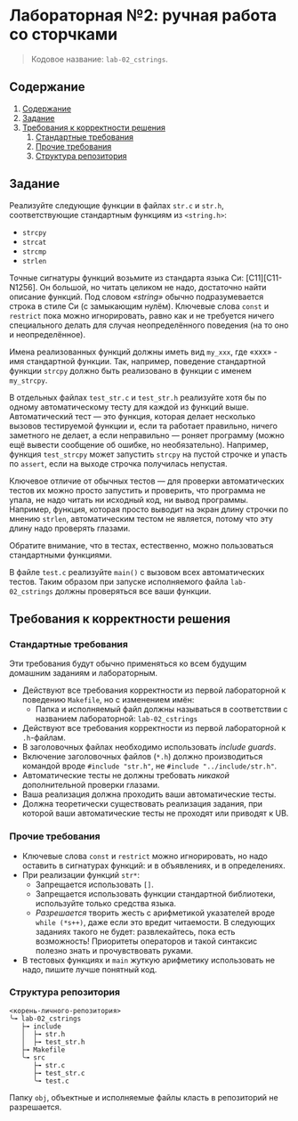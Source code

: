 # Лабораторная №2: ручная работа со сторчками

> Кодовое название: `lab-02_cstrings`.

## Содержание
1. [Содержание](#содержание)
1. [Задание](#задание)
1. [Требования к корректности решения](#требования-к-корректности-решения)
    1. [Стандартные требования](#стандартные-требования)
    1. [Прочие требования](#прочие-требования)
    1. [Структура репозитория](#структура-репозитория)

## Задание
Реализуйте следующие функции в файлах `str.c` и `str.h`, соответствующие стандартным функциям из 
`<string.h>`:

* `strcpy`
* `strcat`
* `strcmp`
* `strlen`

Точные сигнатуры функций возьмите из стандарта языка Си: [C11][C11-N1256]. Он большой, но читать 
целиком не надо, достаточно найти описание функций. Под словом _«string»_ обычно подразумевается 
строка в стиле Си (с замыкающим нулём). Ключевые слова `const` и `restrict` пока можно игнорировать,
равно как и не требуется ничего специального делать для случая неопределённого поведения (на то оно 
и неопределённое).

Имена реализованных функций должны иметь вид `my_xxx`, где «xxx» - имя стандартной функции. Так, 
например, поведение стандартной функции `strcpy` должно быть реализовано в функции с именем 
`my_strcpy`.

В отдельных файлах `test_str.c` и `test_str.h` реализуйте хотя бы по одному автоматическому тесту
для каждой из функций выше.  Автоматический тест — это функция, которая делает несколько вызовов 
тестируемой функции и, если та работает правильно, ничего заметного не делает, а если неправильно — 
роняет программу (можно ещё вывести сообщение об ошибке, но необязательно). Например, функция 
`test_strcpy` может запустить `strcpy` на пустой строчке и упасть по `assert`, если на выходе 
строчка получилась непустая.

Ключевое отличие от обычных тестов — для проверки автоматических тестов их можно просто запустить и 
проверить, что программа не упала, не надо читать ни исходный код, ни вывод программы. Например, 
функция, которая просто выводит на экран длину строчки по мнению `strlen`, автоматическим тестом не 
является, потому что эту длину надо проверять глазами.

Обратите внимание, что в тестах, естественно, можно пользоваться стандартными функциями.

В файле `test.c` реализуйте `main()` с вызовом всех автоматических тестов.
Таким образом при запуске исполняемого файла `lab-02_cstrings` должны проверяться все ваши функции.

## Требования к корректности решения
### Стандартные требования
Эти требования будут обычно применяться ко всем будущим домашним заданиям
и лабораторным.

* Действуют все требования корректности из первой лабораторной к поведению `Makefile`,
  но с изменением имён:
  * Папка и исполняемый файл должны называться в соответствии с названием лабораторной: 
    `lab-02_cstrings`
* Действуют все требования корректности из первой лабораторной к `.h`-файлам.
* В заголовочных файлах необходимо использовать _include guards_.
* Включение заголовочных файлов (`*.h`) должно производиться командой
  вроде `#include "str.h"`, не `#include "../include/str.h"`.
* Автоматические тесты не должны требовать _никакой_ дополнительной проверки глазами.
* Ваша реализация должна проходить ваши автоматические тесты.
* Должна теоретически существовать реализация задания, при которой ваши автоматические тесты не 
  проходят или приводят к UB.

### Прочие требования
* Ключевые слова `const` и `restrict` можно игнорировать, но надо оставить в сигнатурах функций: и 
  в объявлениях, и в определениях.
* При реализации функций `str*`:
   * Запрещается использовать `[]`.
   * Запрещается использовать функции стандартной библиотеки, используйте только средства языка.
   * _Разрешается_ творить жесть с арифметикой указателей вроде `while (*s++)`, даже если это вредит 
     читаемости. В следующих заданиях такого не будет: развлекайтесь, пока есть возможность! 
     Приоритеты операторов и такой синтаксис полезно знать и прочувствовать руками.
* В тестовых функциях и `main` жуткую арифметику использовать не надо, пишите лучше
  понятный код.

### Структура репозитория
```
<корень-личного-репозитория>
╰╼ lab-02_cstrings
   ├╼ include
   │  ├╼ str.h
   │  ├╼ test_str.h
   ├╼ Makefile
   ╰╼ src
      ├╼ str.c
      ├╼ test_str.c
      ╰╼ test.c
```

Папку `obj`, объектные и исполняемые файлы класть в репозиторий не разрешается.
